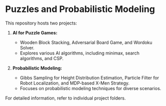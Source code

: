 # Puzzles and Probabilistic Modeling

This repository hosts two projects:

1. **AI for Puzzle Games:**

   - Wooden Block Stacking, Adversarial Board Game, and Wordoku Solver.
   - Explores various AI algorithms, including minimax, search algorithms, and CSP.

2. **Probabilistic Modeling:**

   - Gibbs Sampling for Height Distribution Estimation, Particle Filter for Robot Localization, and MDP-based X-Men Strategy.
   - Focuses on probabilistic modeling techniques for diverse scenarios.

For detailed information, refer to individual project folders.
